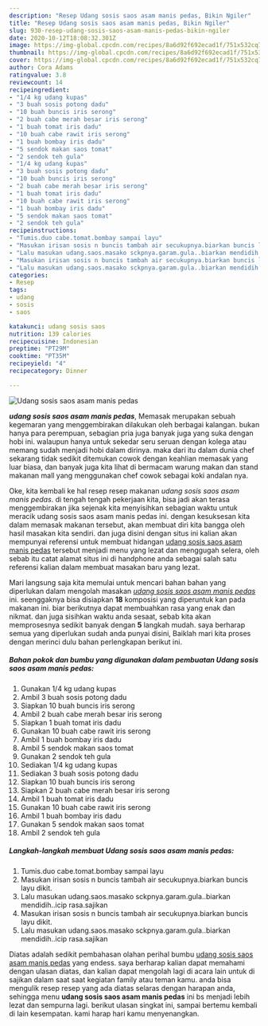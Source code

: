 ```yaml
---
description: "Resep Udang sosis saos asam manis pedas, Bikin Ngiler"
title: "Resep Udang sosis saos asam manis pedas, Bikin Ngiler"
slug: 930-resep-udang-sosis-saos-asam-manis-pedas-bikin-ngiler
date: 2020-10-12T18:08:32.301Z
image: https://img-global.cpcdn.com/recipes/8a6d92f692ecad1f/751x532cq70/udang-sosis-saos-asam-manis-pedas-foto-resep-utama.jpg
thumbnail: https://img-global.cpcdn.com/recipes/8a6d92f692ecad1f/751x532cq70/udang-sosis-saos-asam-manis-pedas-foto-resep-utama.jpg
cover: https://img-global.cpcdn.com/recipes/8a6d92f692ecad1f/751x532cq70/udang-sosis-saos-asam-manis-pedas-foto-resep-utama.jpg
author: Cora Adams
ratingvalue: 3.8
reviewcount: 14
recipeingredient:
- "1/4 kg udang kupas"
- "3 buah sosis potong dadu"
- "10 buah buncis iris serong"
- "2 buah cabe merah besar iris serong"
- "1 buah tomat iris dadu"
- "10 buah cabe rawit iris serong"
- "1 buah bombay iris dadu"
- "5 sendok makan saos tomat"
- "2 sendok teh gula"
- "1/4 kg udang kupas"
- "3 buah sosis potong dadu"
- "10 buah buncis iris serong"
- "2 buah cabe merah besar iris serong"
- "1 buah tomat iris dadu"
- "10 buah cabe rawit iris serong"
- "1 buah bombay iris dadu"
- "5 sendok makan saos tomat"
- "2 sendok teh gula"
recipeinstructions:
- "Tumis.duo cabe.tomat.bombay sampai layu"
- "Masukan irisan sosis n buncis tambah air secukupnya.biarkan buncis layu dikit."
- "Lalu masukan udang.saos.masako sckpnya.garam.gula..biarkan mendidih..icip rasa.sajikan"
- "Masukan irisan sosis n buncis tambah air secukupnya.biarkan buncis layu dikit."
- "Lalu masukan udang.saos.masako sckpnya.garam.gula..biarkan mendidih..icip rasa.sajikan"
categories:
- Resep
tags:
- udang
- sosis
- saos

katakunci: udang sosis saos 
nutrition: 139 calories
recipecuisine: Indonesian
preptime: "PT29M"
cooktime: "PT35M"
recipeyield: "4"
recipecategory: Dinner

---
```



![Udang sosis saos asam manis pedas](https://img-global.cpcdn.com/recipes/8a6d92f692ecad1f/751x532cq70/udang-sosis-saos-asam-manis-pedas-foto-resep-utama.jpg)

<b><i>udang sosis saos asam manis pedas</i></b>, Memasak merupakan sebuah kegemaran yang menggembirakan dilakukan oleh berbagai kalangan. bukan hanya para perempuan, sebagian pria juga banyak juga yang suka dengan hobi ini. walaupun hanya untuk sekedar seru seruan dengan kolega atau memang sudah menjadi hobi dalam dirinya. maka dari itu dalam dunia chef sekarang tidak sedikit ditemukan cowok dengan keahlian memasak yang luar biasa, dan banyak juga kita lihat di bermacam warung makan dan stand makanan mall yang menggunakan chef cowok sebagai koki andalan nya.

Oke, kita kembali ke hal resep resep makanan <i>udang sosis saos asam manis pedas</i>. di tengah tengah pekerjaan kita, bisa jadi akan terasa menggembirakan jika sejenak kita menyisihkan sebagian waktu untuk meracik udang sosis saos asam manis pedas ini. dengan kesuksesan kita dalam memasak makanan tersebut, akan membuat diri kita bangga oleh hasil masakan kita sendiri. dan juga disini dengan situs ini kalian akan mempunyai referensi untuk membuat hidangan <u>udang sosis saos asam manis pedas</u> tersebut menjadi menu yang lezat dan menggugah selera, oleh sebab itu catat alamat situs ini di handphone anda sebagai salah satu referensi kalian dalam membuat masakan baru yang lezat.




Mari langsung saja kita memulai untuk mencari bahan bahan yang diperlukan dalam mengolah masakan <u><i>udang sosis saos asam manis pedas</i></u> ini. seenggaknya bisa disiapkan <b>18</b> komposisi yang diperuntuk kan pada makanan ini. biar berikutnya dapat membuahkan rasa yang enak dan nikmat. dan juga sisihkan waktu anda sesaat, sebab kita akan memprosesnya sedikit banyak dengan <b>5</b> langkah mudah. saya berharap semua yang diperlukan sudah anda punyai disini, Baiklah mari kita proses dengan merinci dulu bahan perlengkapan berikut ini.

<!--inarticleads1-->

##### Bahan pokok dan bumbu yang digunakan dalam pembuatan Udang sosis saos asam manis pedas:

1. Gunakan 1/4 kg udang kupas
1. Ambil 3 buah sosis potong dadu
1. Siapkan 10 buah buncis iris serong
1. Ambil 2 buah cabe merah besar iris serong
1. Siapkan 1 buah tomat iris dadu
1. Gunakan 10 buah cabe rawit iris serong
1. Ambil 1 buah bombay iris dadu
1. Ambil 5 sendok makan saos tomat
1. Gunakan 2 sendok teh gula
1. Sediakan 1/4 kg udang kupas
1. Sediakan 3 buah sosis potong dadu
1. Siapkan 10 buah buncis iris serong
1. Siapkan 2 buah cabe merah besar iris serong
1. Ambil 1 buah tomat iris dadu
1. Gunakan 10 buah cabe rawit iris serong
1. Ambil 1 buah bombay iris dadu
1. Gunakan 5 sendok makan saos tomat
1. Ambil 2 sendok teh gula




<!--inarticleads2-->

##### Langkah-langkah membuat Udang sosis saos asam manis pedas:

1. Tumis.duo cabe.tomat.bombay sampai layu
1. Masukan irisan sosis n buncis tambah air secukupnya.biarkan buncis layu dikit.
1. Lalu masukan udang.saos.masako sckpnya.garam.gula..biarkan mendidih..icip rasa.sajikan
1. Masukan irisan sosis n buncis tambah air secukupnya.biarkan buncis layu dikit.
1. Lalu masukan udang.saos.masako sckpnya.garam.gula..biarkan mendidih..icip rasa.sajikan




Diatas adalah sedikit pembahasan olahan perihal bumbu <u>udang sosis saos asam manis pedas</u> yang endess. saya berharap kalian dapat memahami dengan ulasan diatas, dan kalian dapat mengolah lagi di acara lain untuk di sajikan dalam saat saat kegiatan family atau teman kamu. anda bisa mengulik resep resep yang ada diatas selaras dengan harapan anda, sehingga menu <b>udang sosis saos asam manis pedas</b> ini bs menjadi lebih lezat dan sempurna lagi. berikut ulasan singkat ini, sampai bertemu kembali di lain kesempatan. kami harap hari kamu menyenangkan.
